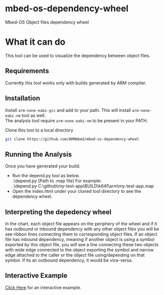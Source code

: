 # mbed-os-dependency-wheel
Mbed-OS Object files dependency wheel

# What it can do
This tool can be used to visualize the dependency between object files. 

## Requirements
Currently this tool works only with builds generated by ARM compiler.

## Installation
Install `arm-none-eabi-gcc` and add to your path. This will install `arm-none-eabi-nm` tool as well.    
The analysis tool require `arm-none-eabi-nm` to be present in your PATH.

Clone this tool to a local directory   
```bash
git clone https://github.com/ARMmbed/mbed-os-dependency-wheel
```
## Running the Analysis   
Once you have generated your build:
* Run the depend.py tool as below.   
   .\depend.py [Path to .map file]
   For example:   
   .\depend.py C:\github\my-test-app\BUILD\k64f\arm\my-test-app.map   
* Open the index.html under your cloned tool directory to see the dependency wheel.

## Interpreting the depedency wheel
In the chart, each object file appears on the periphery of the wheel and if it has outbound or inbound dependency
with any other object files you will be see ribbon lines connecting them to corresponding object files. If an object file
has inbound dependency, meaning if another object is using a symbol exported by this object file, you will see a line
connecting these two objects with wide edge connected to the object exporting the symbol and narrow edge attached to the
caller or the object file using/depending on that symbol. If its an outbound dependency, it would be vice-versa.

## Interactive Example
[Click Here](https://senramakri.github.io/mbed-os-dependency-wheel/index.html) for an interactive example.

